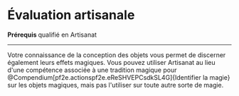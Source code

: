 # Évaluation artisanale

<p><strong>Prérequis </strong>qualifié en Artisanat</p>
<hr>
<p>Votre connaissance de la conception des objets vous permet de discerner également leurs effets magiques. Vous pouvez utiliser Artisanat au lieu d'une compétence associée à une tradition magique pour @Compendium[pf2e.actionspf2e.eReSHVEPCsdkSL4G]{Identifier la magie} sur les objets magiques, mais pas l'utiliser sur toute autre sorte de magie.</p>